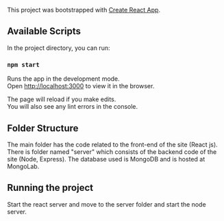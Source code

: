 This project was bootstrapped with [Create React App](https://github.com/facebook/create-react-app).

## Available Scripts

In the project directory, you can run:

### `npm start`

Runs the app in the development mode.<br>
Open [http://localhost:3000](http://localhost:3000) to view it in the browser.

The page will reload if you make edits.<br>
You will also see any lint errors in the console.

## Folder Structure

The main folder has the code related to the front-end of the site (React js). There is folder named "server" which consists of the backend code of the site (Node, Express). The database used is MongoDB and is hosted at MongoLab. 

## Running the project

Start the react server and move to the server folder and start the node server.
